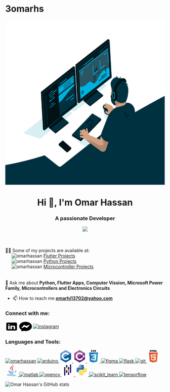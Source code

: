 # 3omarhs

<p align="center">

   <img align="center" alt="GIF" src="https://github.com/manojuppala/manojuppala/blob/master/assets/code.gif?raw=true" width="750" height="520" />
  
</p>
<h1 align="center">Hi 👋, I'm Omar Hassan</h1>
<h3 align="center">A passionate Developer</h3>


<p align="center">
  <img src="https://readme-typing-svg.herokuapp.com?font=Fira+Code&pause=1000&width=435&lines=Artificial+Intelligence+Engineer;Microsoft+ERP+Emplementer;Mobile+App+Flutter+Developer;Full-Stack+Developer;Microcontroller+Engineer;Always%20learning%20new%20things&center=true&width=500&height=50">
</p>

<br><br>
👨‍💻 Some of my projects are available at:<br>
    &nbsp;&nbsp;&nbsp;&nbsp;&nbsp;<img src="https://github.com/simple-icons/simple-icons/blob/develop/icons/flutter.svg" alt="omarhassan" height="15" width="15" />  [Flutter Projects](https://docs.google.com/document/d/140iAMIEoe0zxkpcp0GLjhN8VJSVoGveS9FlbdqvNhfA/edit)<br>
    &nbsp;&nbsp;&nbsp;&nbsp;&nbsp;<img src="https://github.com/simple-icons/simple-icons/blob/develop/icons/python.svg" alt="omarhassan" height="15" width="15" />  [Python Projects](https://docs.google.com/document/d/12Az9HY_KY7B5o79P6msEDPD7zIqYY01CAg1pPj9uERc/edit)<br>
   &nbsp;&nbsp;&nbsp;&nbsp;&nbsp;<img src="https://github.com/simple-icons/simple-icons/blob/develop/icons/arduino.svg" alt="omarhassan" height="15" width="15" />  [Microcontroller Projects](https://docs.google.com/document/d/1WCoutJTa1N7M_5syQ0CkldH8ZHHN6_w5SvgPwCOa6bU/edit)<br>
 <br> <br>
💬 Ask me about **Python, Flutter Apps, Computer Vission, Microsoft Power Family, Microcontrollers and Electronics Circuits**

- 📫 How to reach me **omarhj13702@yahoo.com**

<h3 align="left">Connect with me:</h3>
<p align="left">
<a href="https://www.linkedin.com/in/omarhassan702" target="blank"><img align="center" src="https://github.com/simple-icons/simple-icons/blob/develop/icons/linkedin.svg" alt="linkedIn" height="30" width="40" /></a>
<a href="https://m.facebook.com/messages/t/100044096964158/" target="blank"><img align="center" src="https://github.com/simple-icons/simple-icons/blob/develop/icons/messenger.svg" alt="messenger" height="30" width="40" /></a>
<a href="https://www.instagram.com/3omar.hs" target="blank"><img align="center" src="https://github.com/simple-icons/simple-icons/blob/develop/icons/instagram.svg" alt="instagram" height="30" width="40" /></a>
   
<h3 align="left">Languages and Tools:</h3>
<p align="left"> 
   
<a href="https://www.kaggle.com/omarhj" target="blank"><img src="https://raw.githubusercontent.com/rahuldkjain/github-profile-readme-generator/master/src/images/icons/Social/kaggle.svg" alt="omarhassan" height="40" width="40" /></a>
   <a href="https://www.arduino.cc/" target="_blank" rel="noreferrer"> <img src="https://cdn.worldvectorlogo.com/logos/arduino-1.svg" alt="arduino" width="40" height="40"/> </a> 
   <a href="https://www.cprogramming.com/" target="_blank" rel="noreferrer"> <img src="https://raw.githubusercontent.com/devicons/devicon/master/icons/c/c-original.svg" alt="c" width="40" height="40"/> </a> <a href="https://www.w3schools.com/cs/" target="_blank" rel="noreferrer"> <img src="https://raw.githubusercontent.com/devicons/devicon/master/icons/csharp/csharp-original.svg" alt="csharp" width="40" height="40"/> </a> 
   <a href="https://www.w3schools.com/css/" target="_blank" rel="noreferrer"> <img src="https://raw.githubusercontent.com/devicons/devicon/master/icons/css3/css3-original-wordmark.svg" alt="css3" width="40" height="40"/> </a> 
   <a href="https://www.figma.com/" target="_blank" rel="noreferrer"> <img src="https://www.vectorlogo.zone/logos/figma/figma-icon.svg" alt="figma" width="40" height="40"/> </a> 
   <a href="https://flask.palletsprojects.com/" target="_blank" rel="noreferrer"> <img src="https://www.vectorlogo.zone/logos/pocoo_flask/pocoo_flask-icon.svg" alt="flask" width="40" height="40"/> </a> 
   <a href="https://git-scm.com/" target="_blank" rel="noreferrer"> <img src="https://www.vectorlogo.zone/logos/git-scm/git-scm-icon.svg" alt="git" width="40" height="40"/> </a> 
   <a href="https://www.w3.org/html/" target="_blank" rel="noreferrer"> <img src="https://raw.githubusercontent.com/devicons/devicon/master/icons/html5/html5-original-wordmark.svg" alt="html5" width="40" height="40"/> </a> 
   <a href="https://www.java.com" target="_blank" rel="noreferrer"> <img src="https://raw.githubusercontent.com/devicons/devicon/master/icons/java/java-original.svg" alt="java" width="40" height="40"/> </a> 
   <a href="https://www.mathworks.com/" target="_blank" rel="noreferrer"> <img src="https://upload.wikimedia.org/wikipedia/commons/2/21/Matlab_Logo.png" alt="matlab" width="40" height="40"/> </a> 
   <a href="https://opencv.org/" target="_blank" rel="noreferrer"> <img src="https://www.vectorlogo.zone/logos/opencv/opencv-icon.svg" alt="opencv" width="40" height="40"/> </a> 
   <a href="https://pandas.pydata.org/" target="_blank" rel="noreferrer"> <img src="https://raw.githubusercontent.com/devicons/devicon/2ae2a900d2f041da66e950e4d48052658d850630/icons/pandas/pandas-original.svg" alt="pandas" width="40" height="40"/> </a> <a href="https://www.python.org" target="_blank" rel="noreferrer"> 
      <img src="https://raw.githubusercontent.com/devicons/devicon/master/icons/python/python-original.svg" alt="python" width="40" height="40"/> </a> 
   <a href="https://scikit-learn.org/" target="_blank" rel="noreferrer"> <img src="https://upload.wikimedia.org/wikipedia/commons/0/05/Scikit_learn_logo_small.svg" alt="scikit_learn" width="40" height="40"/> </a> 
   <a href="https://www.tensorflow.org" target="_blank" rel="noreferrer"> <img src="https://www.vectorlogo.zone/logos/tensorflow/tensorflow-icon.svg" alt="tensorflow" width="40" height="40"/> </a> </p>

![Omar Hassan's GitHub stats](https://github-readme-stats.vercel.app/api?username=Omarhassan&show_icons=true&theme=radical)
